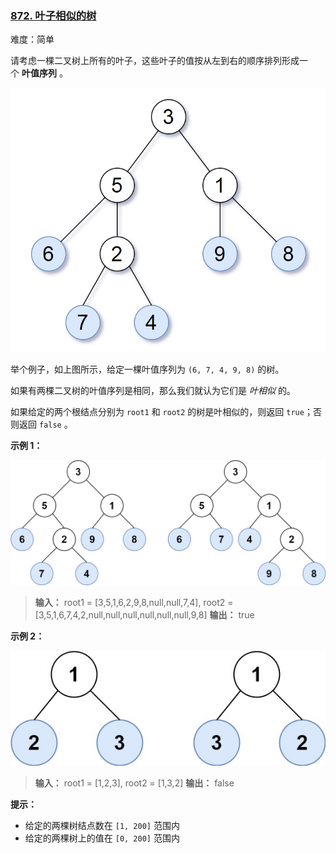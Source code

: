 ### [872\. 叶子相似的树](https://leetcode.cn/problems/leaf-similar-trees/)

难度：简单

请考虑一棵二叉树上所有的叶子，这些叶子的值按从左到右的顺序排列形成一个 **叶值序列** 。

![](./assets/img/Question0872_01.png)

举个例子，如上图所示，给定一棵叶值序列为 `(6, 7, 4, 9, 8)` 的树。

如果有两棵二叉树的叶值序列是相同，那么我们就认为它们是 _叶相似_ 的。

如果给定的两个根结点分别为 `root1` 和 `root2` 的树是叶相似的，则返回 `true`；否则返回 `false` 。

**示例 1：**

![](./assets/img/Question0872_02.jpg)

> **输入：** root1 = [3,5,1,6,2,9,8,null,null,7,4], root2 = [3,5,1,6,7,4,2,null,null,null,null,null,null,9,8]
> **输出：** true

**示例 2：**

![](./assets/img/Question0872_03.jpg)

> **输入：** root1 = [1,2,3], root2 = [1,3,2]
> **输出：** false

**提示：**

- 给定的两棵树结点数在 `[1, 200]` 范围内
- 给定的两棵树上的值在 `[0, 200]` 范围内
